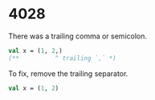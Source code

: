 # 4028

There was a trailing comma or semicolon.

```sml
val x = (1, 2,)
(**          ^ trailing `,` *)
```

To fix, remove the trailing separator.

```sml
val x = (1, 2)
```
